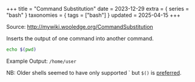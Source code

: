 +++
title = "Command Substitution"
date = 2023-12-29
extra = { series = "bash" }
taxonomies = { tags = ["bash"] }
updated = 2025-04-15
+++

Source: <http://mywiki.wooledge.org/CommandSubstitution>

Inserts the output of one command into another command.

```sh
echo $(pwd)
```

Example Output: `/home/user`

NB: Older shells seemed to have only supported \` but `$()` is [preferred](http://mywiki.wooledge.org/BashFAQ/082).
